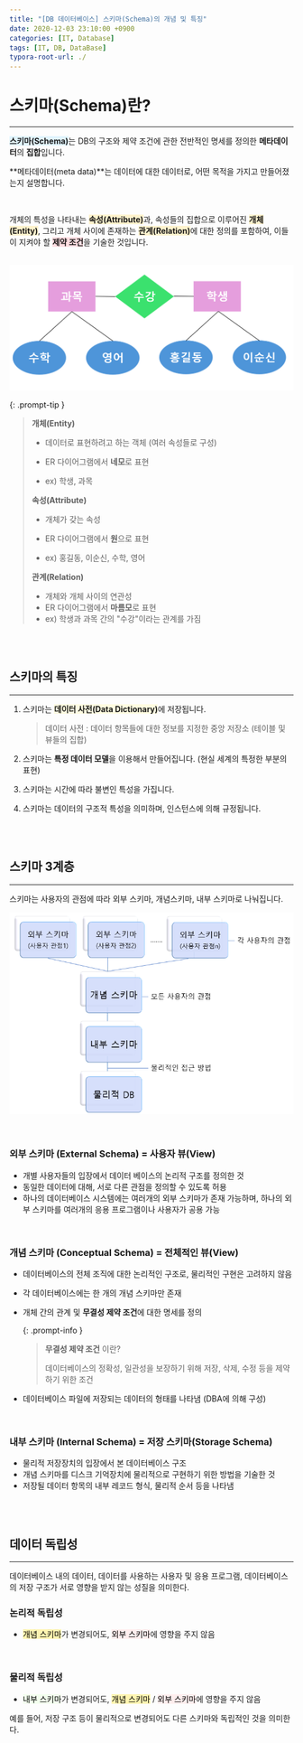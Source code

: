 ```yaml
---
title: "[DB 데이터베이스] 스키마(Schema)의 개념 및 특징"
date: 2020-12-03 23:10:00 +0900
categories: [IT, Database]
tags: [IT, DB, DataBase]
typora-root-url: ./
---
```




# **스키마(Schema)란?**

---

<span style='background-color:#e1f5fe'>**스키마(Schema)**</span>는 DB의 구조와 제약 조건에 관한 전반적인 명세를 정의한 **메타데이터**의 **집합**입니다.

**메타데이터(meta data)**는 데이터에 대한 데이터로, 어떤 목적을 가지고 만들어졌는지 설명합니다.

<br/>



개체의 특성을 나타내는 <span style='background-color:#fff3cd'>**속성(Attribute)**</span>과, 속성들의 집합으로 이루어진 <span style='background-color:#fff3cd'>**개체(Entity)**</span>, 그리고 개체 사이에 존재하는 <span style='background-color:#fff3cd'>**관계(Relation)**</span>에 대한 정의를 포함하여, 이들이 지켜야 할 <span style='background-color:#ffdce0'>**제약 조건**</span>을 기술한 것입니다.

<br/>



<img src="/../assets/img/posts/2020-12-03-DB-schema/image-20240618110051789.png" alt="image-20240618110051789" style="zoom:50%;" />

<br/>

{: .prompt-tip }

>**개체(Entity)**
>
>- 데이터로 표현하려고 하는 객체 (여러 속성들로 구성)
>
>- ER 다이어그램에서 **네모**로 표현 
>
>- ex) 학생, 과목
>
>  
>
>**속성(Attribute)**
>
>- 개체가 갖는 속성
>
>- ER 다이어그램에서 **원**으로 표현
>
>- ex) 홍길동, 이순신, 수학, 영어
>
>  
>
>**관계(Relation)**
>
>- 개체와 개체 사이의 연관성
>- ER 다이어그램에서 **마름모**로 표현
>- ex) 학생과 과목 간의 "수강"이라는 관계를 가짐





<br/>

<br/>

## **스키마의 특징**

---

1. 스키마는 <span style='background-color:#fffce0'>**데이터 사전(Data Dictionary)**</span>에 저장됩니다.

   > 데이터 사전 : 데이터 항목들에 대한 정보를 지정한 중앙 저장소 (테이블 및 뷰들의 집합)

2. 스키마는 **특정 데이터 모델**을 이용해서 만들어집니다. (현실 세계의 특정한 부분의 표현)

3. 스키마는 시간에 따라 불변인 특성을 가집니다.

4. 스키마는 데이터의 구조적 특성을 의미하며, 인스턴스에 의해 규정됩니다.





<br/>

<br/>

## **스키마 3계층**

---

스키마는 사용자의 관점에 따라 외부 스키마, 개념스키마, 내부 스키마로 나눠집니다.

![image-20201204003948066](/assets/img/posts/schema.png)

<br/>

### **외부 스키마 (External Schema) = 사용자 뷰(View)** 

- 개별 사용자들의 입장에서 데이터 베이스의 논리적 구조를 정의한 것
- 동일한 데이터에 대해, 서로 다른 관점을 정의할 수 있도록 허용
- 하나의 데이터베이스 시스템에는 여러개의 외부 스키마가 존재 가능하며, 하나의 외부 스키마를 여러개의 응용 프로그램이나 사용자가 공용 가능



<br/>

### **개념 스키마 (Conceptual Schema) = 전체적인 뷰(View)**

- 데이터베이스의 전체 조직에 대한 논리적인 구조로, 물리적인 구현은 고려하지 않음

- 각 데이터베이스에는 한 개의 개념 스키마만 존재

- 개체 간의 관계 및 **무결성 제약 조건**에 대한 명세를 정의

  {: .prompt-info }

  > **무결성 제약 조건** 이란?
  >
  > 데이터베이스의 정확성, 일관성을 보장하기 위해 저장, 삭제, 수정 등을 제약하기 위한 조건

- 데이터베이스 파일에 저장되는 데이터의 형태를 나타냄 (DBA에 의해 구성)



<br/>

### **내부 스키마 (Internal Schema) = 저장 스키마(Storage Schema)**

- 물리적 저장장치의 입장에서 본 데이터베이스 구조
- 개념 스키마를 디스크 기억장치에 물리적으로 구현하기 위한 방법을 기술한 것
- 저장될 데이터 항목의 내부 레코드 형식, 물리적 순서 등을 나타냄



<br/>

<br/>

## **데이터 독립성**

---

데이터베이스 내의 데이터, 데이터를 사용하는 사용자 및 응용 프로그램, 데이터베이스의 저장 구조가 서로 영향을 받지 않는 성질을 의미한다.



### **논리적 독립성**

- <mark style="background-color: #fff5b1">개념 스키마</mark>가 변경되어도, <mark style="background-color: #ffeeee">외부 스키마</mark>에 영향을 주지 않음



<br/>

### **물리적 독립성**

- <mark style="background-color: #f3ffee">내부 스키마</mark>가 변경되어도, <mark style="background-color: #fff5b1">개념 스키마</mark> / <mark style="background-color: #ffeeee">외부 스키마</mark>에 영향을 주지 않음

예를 들어, 저장 구조 등이 물리적으로 변경되어도 다른 스키마와 독립적인 것을 의미한다.



<br/>
